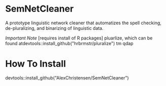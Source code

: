 # SemNetCleaner
A prototype linguistic network cleaner that automatizes the spell checking, de-pluralizing, and binarizing of linguistic data.

*Important Note*
[requires install of R packages] 
pluarlize, which can be found atdevtools::install_github("hrbrmstr/pluralize")
tm
qdap

# How To Install
devtools::install_github("AlexChristensen/SemNetCleaner")
